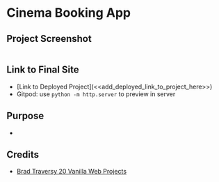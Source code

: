 # Cinema Booking App

## Project Screenshot

<img src="">

## Link to Final Site
* [Link to Deployed Project](<<add_deployed_link_to_project_here>>)
* Gitpod: use `python -m http.server` to preview in server

## Purpose
* 

## Credits
* [Brad Traversy 20 Vanilla Web Projects](https://github.com/rstan-dev/vanillawebprojects)

